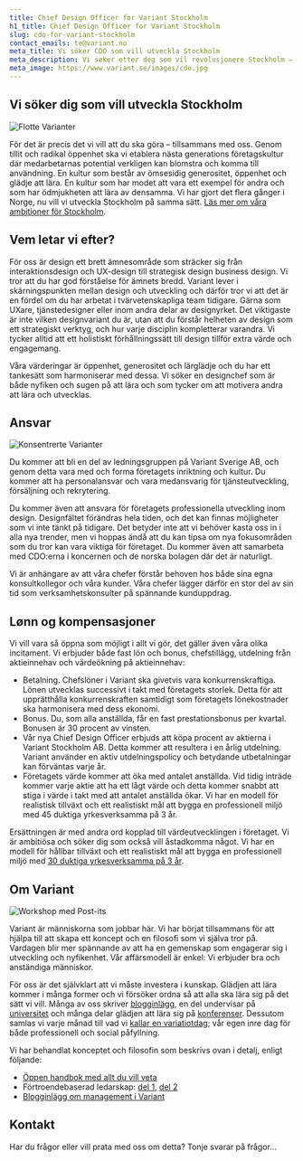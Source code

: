 ```yaml
---
title: Chief Design Officer for Variant Stockholm
h1_title: Chief Design Officer for Variant Stockholm
slug: cdo-for-variant-stockholm
contact_emails: te@variant.no
meta_title: Vi söker CDO som vill utveckla Stockholm
meta_description: Vi søker etter deg som vil revolusjonere Stockholm – sammen med flere og sammen med oss!
meta_image: https://www.variant.se/images/cdo.jpg
---
```


## Vi söker dig som vill utveckla Stockholm

![Flotte Varianter](/images/design-takterasse.png)

För det är precis det vi vill att du ska göra – tillsammans med oss. Genom tillit och radikal öppenhet ska vi etablera nästa generations företagskultur där medarbetarnas potential verkligen kan blomstra och komma till användning. En kultur som består av ömsesidig generositet, öppenhet och glädje att lära. En kultur som har modet att vara ett exempel för andra och som har ödmjukheten att lära av densamma. Vi har gjort det flera gånger i Norge, nu vill vi utveckla Stockholm på samma sätt. [Läs mer om våra ambitioner för Stockholm](https://www.variant.se/vyer).

## Vem letar vi efter?

För oss är design ett brett ämnesområde som sträcker sig från interaktionsdesign och UX-design till strategisk design business design. Vi tror att du har god förståelse för ämnets bredd. Variant lever i skärningspunkten mellan design och utveckling och därför tror vi att det är en fördel om du har arbetat i tvärvetenskapliga team tidigare. Gärna som UXare, tjänstedesigner eller inom andra delar av designyrket. Det viktigaste är inte vilken designvariant du är, utan att du förstår helheten av design som ett strategiskt verktyg, och hur varje disciplin kompletterar varandra. Vi tycker alltid att ett holistiskt förhållningssätt till design tillför extra värde och engagemang.

Våra värderingar är öppenhet, generositet och lärglädje och du har ett tankesätt som harmoniserar med dessa. Vi söker en designchef som är både nyfiken och sugen på att lära och som tycker om att motivera andra att lära och utvecklas.

## Ansvar

<div class="left blob1"><img alt="Konsentrerte Varianter" src="/images/design-konsentrert.png"/></div>

Du kommer att bli en del av ledningsgruppen på Variant Sverige AB, och genom detta vara med och forma företagets inriktning och kultur. Du kommer att ha personalansvar och vara medansvarig för tjänsteutveckling, försäljning och rekrytering.

Du kommer även att ansvara för företagets professionella utveckling inom design. Designfältet förändras hela tiden, och det kan finnas möjligheter som vi inte tänkt på tidigare. Det betyder inte att vi behöver kasta oss in i alla nya trender, men vi hoppas ändå att du kan tipsa om nya fokusområden som du tror kan vara viktiga för företaget. Du kommer även att samarbeta med CDO:erna i koncernen och de norska bolagen där det är naturligt.

Vi är anhängare av att våra chefer förstår behoven hos både sina egna konsultkollegor och våra kunder. Våra chefer lägger därför en stor del av sin tid som verksamhetskonsulter på spännande kunduppdrag.

## Lønn og kompensasjoner

Vi vill vara så öppna som möjligt i allt vi gör, det gäller även våra olika incitament. Vi erbjuder både fast lön och bonus, chefstillägg, utdelning från aktieinnehav och värdeökning på aktieinnehav:

- Betalning. Chefslöner i Variant ska givetvis vara konkurrenskraftiga. Lönen utvecklas successivt i takt med företagets storlek. Detta för att upprätthålla konkurrenskraften samtidigt som företagets lönekostnader ska harmonisera med dess ekonomi.
- Bonus. Du, som alla anställda, får en fast prestationsbonus per kvartal. Bonusen är 30 procent av vinsten.
- Vår nya Chief Design Officer erbjuds att köpa procent av aktierna i Variant Stockholm AB. Detta kommer att resultera i en årlig utdelning. Variant använder en aktiv utdelningspolicy och betydande utbetalningar kan förväntas varje år.
- Företagets värde kommer att öka med antalet anställda. Vid tidig inträde kommer varje aktie att ha ett lågt värde och detta kommer snabbt att stiga i värde i takt med att antalet anställda ökar. Vi har en modell för realistisk tillväxt och ett realistiskt mål att bygga en professionell miljö med 45 duktiga yrkesverksamma på 3 år.

Ersättningen är med andra ord kopplad till värdeutvecklingen i företaget. Vi är ambitiösa och söker dig som också vill åstadkomma något. Vi har en modell för hållbar tillväxt och ett realistiskt mål att bygga en professionell miljö med [30 duktiga yrkesverksamma på 3 år](/verdiutvikling).

## Om Variant

![Workshop med Post-its](/images/design-workshop.png)

Variant är människorna som jobbar här. Vi har börjat tillsammans för att hjälpa till att skapa ett koncept och en filosofi som vi själva tror på. Vardagen blir mer spännande av att ha en gemenskap som engagerar sig i utveckling och nyfikenhet. Vår affärsmodell är enkel: Vi erbjuder bra och anständiga människor.

För oss är det självklart att vi måste investera i kunskap. Glädjen att lära kommer i många former och vi försöker ordna så att alla ska lära sig på det sätt vi vill. Många av oss skriver [blogginlägg](https://blog.variant.no/tagged/design), en del undervisar på [universitet](https://www.ntnu.edu/studies/courses/PD6014#tab=omEmnet) och många delar glädjen att lära sig på [konferenser](https://sthlm-2022.xconf.co/workshop#tonje-evanger-ellen-wagnild-antonsen). Dessutom samlas vi varje månad till vad vi [kallar en variatiotdag](https://blog.variant.no/tagged/variantdag); vår egen inre dag för både professionell och social påfyllning.

Vi har behandlat konceptet och filosofin som beskrivs ovan i detalj, enligt följande:

- [Öppen handbok med allt du vill veta](https://handbook.variant.se/)
- Förtroendebaserad ledarskap: [del 1](https://medium.com/variant-as/tillitsbasert-ledelse-del-1-hva-og-hvorfor-86f6aa485cf9), [del 2](https://medium.com/variant-as/tillitsbasert-ledelse-del-2-sette-retning-449452fcc6a6)
- [Blogginlägg om management i Variant](https://blog.variant.no/tagged/ledelse)

## Kontakt

Har du frågor eller vill prata med oss om detta? Tonje svarar på frågor…

